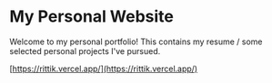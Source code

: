 # My Personal Website

Welcome to my personal portfolio! This contains my resume / some selected personal projects I've pursued.

[https://rittik.vercel.app/](https://rittik.vercel.app/)
